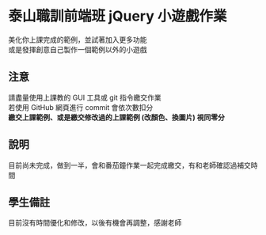 # 泰山職訓前端班 jQuery 小遊戲作業
美化你上課完成的範例，並試著加入更多功能  
或是發揮創意自己製作一個範例以外的小遊戲  

## 注意
請盡量使用上課教的 GUI 工具或 git 指令繳交作業  
若使用 GitHub 網頁進行 commit 會依次數扣分  
**繳交上課範例、或是繳交修改過的上課範例 (改顏色、換圖片) 視同零分**

## 說明
目前尚未完成，做到一半，會和番茄鐘作業一起完成繳交，有和老師確認過補交時間  

## 學生備註
目前沒有時間優化和修改，以後有機會再調整，感謝老師
